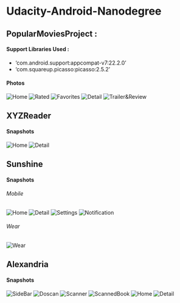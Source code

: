 # Udacity-Android-Nanodegree

## PopularMoviesProject :
#### Support Libraries Used :
- ‘com.android.support:appcompat-v7:22.2.0’
- ‘com.squareup.picasso:picasso:2.5.2’

#### Photos
![Home](https://github.com/mhetrerajat/Udacity-Android-Nanodegree/blob/master/Photos/PopularMoviesApp/Home.png)
![Rated](https://github.com/mhetrerajat/Udacity-Android-Nanodegree/blob/master/Photos/PopularMoviesApp/Rated.png)
![Favorites](https://github.com/mhetrerajat/Udacity-Android-Nanodegree/blob/master/Photos/PopularMoviesApp/Favorites.png)
![Detail](https://github.com/mhetrerajat/Udacity-Android-Nanodegree/blob/master/Photos/PopularMoviesApp/Detail.png)
![Trailer&Review](https://github.com/mhetrerajat/Udacity-Android-Nanodegree/blob/master/Photos/PopularMoviesApp/Trailer%26Review.png)

## XYZReader
#### Snapshots
![Home](https://github.com/mhetrerajat/Udacity-Android-Nanodegree/blob/master/Photos/xyzreader/Home.png)
![Detail](https://github.com/mhetrerajat/Udacity-Android-Nanodegree/blob/master/Photos/xyzreader/Detail.png)

## Sunshine
#### Snapshots
###### Mobile
![Home](https://github.com/mhetrerajat/Udacity-Android-Nanodegree/blob/master/Photos/Sunshine/Home.png)
![Detail](https://github.com/mhetrerajat/Udacity-Android-Nanodegree/blob/master/Photos/Sunshine/Detail.png)
![Settings](https://github.com/mhetrerajat/Udacity-Android-Nanodegree/blob/master/Photos/Sunshine/Settings.png)
![Notification](https://github.com/mhetrerajat/Udacity-Android-Nanodegree/blob/master/Photos/Sunshine/Notification.png)
###### Wear
![Wear](https://github.com/mhetrerajat/Udacity-Android-Nanodegree/blob/master/Photos/Sunshine/Wear.png)

## Alexandria
#### Snapshots
![SideBar](https://github.com/mhetrerajat/Udacity-Android-Nanodegree/blob/master/Photos/Alexandria/SideBar.png)
![Doscan](https://github.com/mhetrerajat/Udacity-Android-Nanodegree/blob/master/Photos/Alexandria/DoScan.png)
![Scanner](https://github.com/mhetrerajat/Udacity-Android-Nanodegree/blob/master/Photos/Alexandria/Scanner.png)
![ScannedBook](https://github.com/mhetrerajat/Udacity-Android-Nanodegree/blob/master/Photos/Alexandria/ScannedBook.png)
![Home](https://github.com/mhetrerajat/Udacity-Android-Nanodegree/blob/master/Photos/Alexandria/Home.png)
![Detail](https://github.com/mhetrerajat/Udacity-Android-Nanodegree/blob/master/Photos/Alexandria/Detail.png)